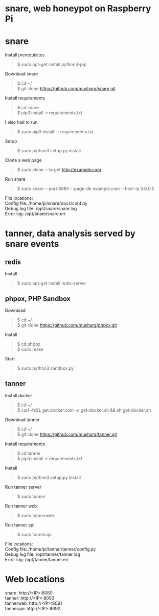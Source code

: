 # snare, web honeypot on Raspberry Pi  


snare
=============================
Install prerequisites  
>$ sudo apt-get install python3-pip  

Download snare  
>$ cd ~/  
>$ git clone https://github.com/mushorg/snare.git  

Install requirements  
>$ cd snare  
>$ pip3 install -r requirements.txt  

I also had to run  
>$ sudo pip3 install -r requirements.txt  

Setup  
>$ sudo python3 setup.py install  

Clone a web page  
>$ sudo clone --target http://example.com  

Run snare  
>$ sudo snare --port 8080 --page-dir example.com --host-ip 0.0.0.0  

File locations:  
Config file: /home/pi/snare/docs/conf.py  
Debug log file: /opt/snare/snare.log  
Error log: /opt/snare/snare.err  

tanner, data analysis served by snare events  
=============================

redis
-----------------------------  
Install  
>$ sudo apt-get install redis-server  

phpox, PHP Sandbox  
-----------------------------
Download  
>$ cd ~/  
>$ git clone https://github.com/mushorg/phpox.git  

Install  
>$ cd phpox  
>$ sudo make  

Start  
>$ sudo python3 sandbox.py  

tanner  
----------------------------
Install docker  
>$ cd ~/  
>$ curl -fsSL get.docker.com -o get-docker.sh && sh get-docker.sh  

Download tanner  
>$ cd ~/  
>$ git clone https://github.com/mushorg/tanner.git  

Install requirements  
>$ cd tanner  
>$ pip3 install -r requirements.txt  

Install  
>$ sudo python3 setup.py install  

Run tanner server  
>$ sudo tanner  

Run tanner web  
>$ sudo tannerweb  

Run tanner api  
>$ sudo tannerapi  

File locations:  
Config file: /home/pi/tanner/tanner/config.py  
Debug log file: /opt/tanner/tanner.log  
Error log: /opt/tanner/tanner.err  

Web locations  
=============================
snare: http://\<IP\>:8080  
tanner: http://\<IP\>:8090  
tannerweb: http://\<IP\>:8091  
tannerapi: http://\<IP\>:8092  


























